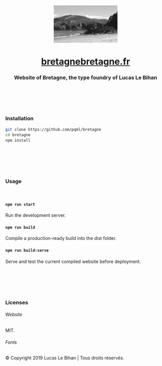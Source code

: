 <br>
<p align="center">
  <img src="static/images/bretagne.jpg" width="200" alt="bretagne">
</p>
<h1 align="center"><a href="http://bretagnebretagne.fr">bretagnebretagne.fr</a></h1>
<h3 align="center">Website of Bretagne, the type foundry of Lucas Le Bihan</h3>

<br><br>
<br><br>

### Installation

```sh
git clone https://github.com/pqml/bretagne
cd bretagne
npm install
```

<br>
<h1></h1>
<br>

### Usage
<br>

#### `npm run start`
Run the development server.

#### `npm run build`
Compile a production-ready build into the dist folder.

#### `npm run build:serve`
Serve and test the current compiled website before deployment.

<br>
<h1></h1>
<br>

### Licenses
###### Website
MIT.

###### Fonts
© Copyright 2019 Lucas Le Bihan | Tous droits réservés.

<br><br>
